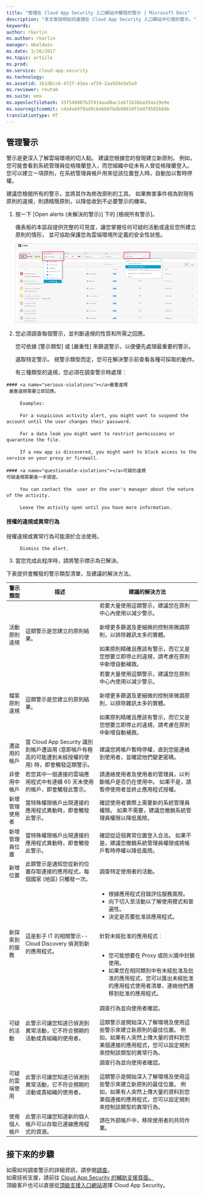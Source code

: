 ```yaml
---
title: "管理在 Cloud App Security 入口網站中觸發的警示 | Microsoft Docs"
description: "本文章說明如何處理在 Cloud App Security 入口網站中引發的警示。"
keywords: 
author: rkarlin
ms.author: rkarlin
manager: mbaldwin
ms.date: 3/26/2017
ms.topic: article
ms.prod: 
ms.service: cloud-app-security
ms.technology: 
ms.assetid: 1b1dbcc6-472f-43ea-af59-2aa926e3e5a9
ms.reviewer: reutam
ms.suite: ems
ms.openlocfilehash: 33f549807b37414aad8ac1eb71b3bba354a19e9e
ms.sourcegitcommit: cda4a69f9ad9c6eb66fbdb98610f54d79585b84b
translationtype: HT
---
```

## <a name="manage-your-alerts"></a>管理警示  
警示是更深入了解雲端環境的切入點。 建議您根據您的發現建立新原則。 例如，您可能會看到系統管理員從格陵蘭登入，而您組織中從未有人曾從格陵蘭登入。 您可以建立一項原則，在系統管理員帳戶用來從該位置登入時，自動加以暫時停權。  

建議您檢閱所有的警示，並將其作為修改原則的工具。 如果無害事件視為對現有原則的違規，則請精簡原則，以降低收到不必要警示的機率。  

1.   按一下 [Open alerts (未解決的警示)] 下的 [檢視所有警示]。  

     儀表板的本區段提供完整的可見度，讓您掌握任何可疑的活動或違反您所建立原則的情形， 並可協助保護您為雲端環境所定義的安全性狀態。  

     ![警示](./media/alerts.png "警示")  

2.   您必須調查每個警示，並判斷違規的性質和所需之回應。  

     您可依據 [警示類型] 或 [嚴重性] 來篩選警示，以便優先處理最重要的警示。  

     選取特定警示。 視警示類型而定，您可在解決警示前查看各種可採取的動作。  

     有三種類型的違規，您必須在調查警示時處理︰  

    #### <a name="serious-violations"></a>嚴重違規
     嚴重違規需要立即回應。

         Examples:  

         For a suspicious activity alert, you might want to suspend the account until the user changes their password.  

         For a data leak you might want to restrict permissions or quarantine the file.  

         If a new app is discovered, you might want to block access to the service on your proxy or firewall.  

    #### <a name="questionable-violations"></a>可疑的違規
    可疑違規需要進一步調查。  

         You can contact the  user or the user's manager about the nature of the activity.  

         Leave the activity open until you have more information.  

 #### <a name="authorized-violations-or-anomalous-behavior"></a>授權的違規或異常行為
 授權違規或異常行為可能源於合法使用。  

         Dismiss the alert.  

3.   當您完成此程序時，請將警示標示為已解決。  

下表提供會觸發的警示類型清單，及建議的解決方法。  

|警示類型|描述|建議的解決方法|  
|----------------|-----------------|----------------------------|  
|活動原則違規|這類警示是您建立的原則結果。|若要大量使用這類警示，建議您在原則中心內使用以減少警示。<br /><br /> 新增更多篩選及更細微的控制來微調原則，以排除雜訊太多的實體。<br /><br /> 如果原則精確且應該有警示，而它又是您想要立即停止的違規，請考慮在原則中新增自動補救。|  
|檔案原則違規|這類警示是您建立的原則結果。| 若要大量使用這類警示，建議您在原則中心內使用以減少警示。<br /><br /> 新增更多篩選及更細微的控制來微調原則，以排除雜訊太多的實體。<br /><br /> 如果原則精確且應該有警示，而它又是您想要立即停止的違規，請考慮在原則中新增自動補救。|  
|遭盜用的帳戶|當 Cloud App Security 識別到帳戶遭盜用 (意即帳戶有極高的可能遭到未經授權的使用) 時，即會觸發這類警示。|建議您將帳戶暫時停權，直到您能連絡到使用者，並確認他們變更密碼。|  
|非使用中帳戶|若您其中一個連接的雲端應用程式中有連續 60 天未使用的帳戶，即會觸發此警示。|請連絡使用者及使用者的管理員，以判斷帳戶是否仍在使用中。 如果不是，請暫停使用者並終止應用程式授權。|  
|新增管理使用者|當特殊權限帳戶出現連接的應用程式異動時，即會觸發此警示。|確認使用者實際上需要新的系統管理員權限。 如果不需要，建議您撤銷系統管理員權限以降低風險。|  
|新增管理員位置|當特殊權限帳戶出現連接的應用程式異動時，即會觸發此警示。|確認從這個異常位置登入合法。 如果不是，建議您撤銷系統管理員權限或將帳戶暫時停權以降低風險。|  
|新增位置|此類警示是通知您從新的位置存取連接的應用程式，每個國家 (地區) 只觸發一次。|調查特定使用者的活動。|  
|新探索到的服務|這是影子 IT 的相關警示--Cloud Discovery 偵測到新的應用程式。|<ul><li>根據應用程式目錄評估服務風險。</li><li>向下切入至活動以了解使用模式和普遍性。</li><li>決定是否要批准該應用程式。</li><br /></ul>針對未經批准的應用程式︰<br /><br /><ul><li>您可能想要在 Proxy 或防火牆中封鎖使用。</li><li>如果您在相同類別中有未經批准及批准的應用程式，您可以匯出未經批准的應用程式使用者清單，連絡他們遷移到批准的應用程式。</li></ul></li>|  
|可疑的活動|此警示可讓您知道已偵測到異常活動，它不符合預期的活動或貴組織的使用者。|調查行為並向使用者確認。<br /><br /> 這類警示是開始深入了解環境及使用這些警示來建立新原則的最佳位置。 例如，如果有人突然上傳大量的資料到您某個連接的應用程式，您可以設定規則來控制該類型的異常行為。|  
|可疑的雲端使用|此警示可讓您知道已偵測到異常活動，它不符合預期的活動或貴組織的使用者。|調查行為並向使用者確認。<br /><br /> 這類警示是開始深入了解環境及使用這些警示來建立新原則的最佳位置。 例如，如果有人突然上傳大量的資料到您某個連接的應用程式，您可以設定規則來控制該類型的異常行為。|  
|使用個人帳戶|此警示可讓您知道新的個人帳戶可以存取已連線應用程式的資源。|請在外部帳戶中，移除使用者的共同作業。|  


## <a name="next-steps"></a>接下來的步驟  
如需如何調查警示的詳細資訊，請參閱[調查](investigate.md)。  
如需技術支援，請前往 [Cloud App Security 的輔助支援頁面。](http://support.microsoft.com/oas/default.aspx?prid=16031)   
頂級客戶也可以直接從[頂級支援入口網站](https://premier.microsoft.com/)選擇 Cloud App Security。  
